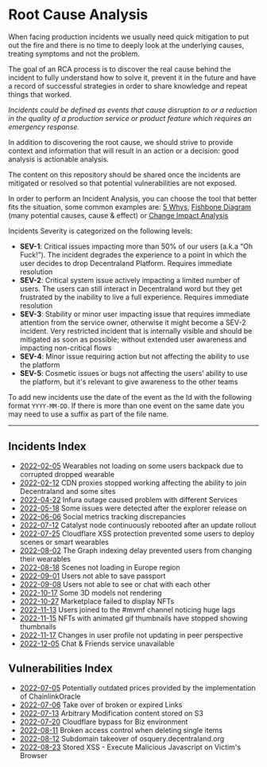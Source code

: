 # Root Cause Analysis

When facing production incidents we usually need quick mitigation to put out the fire and there is no time to deeply look at the underlying causes, treating symptoms and not the problem.

The goal of an RCA process is to discover the real cause behind the incident to fully understand how to solve it, prevent it in the future and have a record of successful strategies in order to share knowledge and repeat things that worked.

_Incidents could be defined as events that cause disruption to or a reduction in the quality of a production service or product feature which requires an emergency response._

In addition to discovering the root cause, we should strive to provide context and information that will result in an action or a decision: good analysis is actionable analysis.

The content on this repository should be shared once the incidents are mitigated or resolved so that potential vulnerabilities are not exposed.

In order to perform an Incident Analysis, you can choose the tool that better fits the situation, some common examples are: [5 Whys](https://en.wikipedia.org/wiki/Five_whys), [Fishbone Diagram](https://en.wikipedia.org/wiki/Ishikawa_diagram) (many potential causes, cause & effect) or [Change Impact Analysis](https://en.wikipedia.org/wiki/Change_impact_analysis)

Incidents Severity is categorized on the following levels:

- **SEV-1**: Critical issues impacting more than 50% of our users (a.k.a “Oh Fuck!”). The incident degrades the experience to a point in which the user decides to drop Decentraland Platform. Requires immediate resolution
- **SEV-2**: Critical system issue actively impacting a limited number of users. The users can still interact in Decentraland word but they get frustrated by the inability to live a full experience. Requires immediate resolution
- **SEV-3**: Stability or minor user impacting issue that requires immediate attention from the service owner, otherwise it might become a SEV-2 incident. Very restricted incident that is internally visible and should be mitigated as soon as possible; without extended user awareness and impacting non-critical flows
- **SEV-4**: Minor issue requiring action but not affecting the ability to use the platform
- **SEV-5**: Cosmetic issues or bugs not affecting the users’ ability to use the platform, but it's relevant to give awareness to the other teams

To add new incidents use the date of the event as the Id with the following format `YYYY-MM-DD`. If there is more than one event on the same date you may need to use a suffix as part of the file name.

---

## Incidents Index

- [2022-02-05](incidents/2022-02-05.md) Wearables not loading on some users backpack due to corrupted dropped wearable
- [2022-02-12](incidents/2022-02-12.md) CDN proxies stopped working affecting the ability to join Decentraland and some sites
- [2022-04-22](incidents/2022-04-22.md) Infura outage caused problem with different Services
- [2022-05-18](incidents/2022-05-18.md) Some issues were detected after the explorer release on
- [2022-06-06](incidents/2022-06-06.md) Social metrics tracking discrepancies
- [2022-07-12](incidents/2022-07-12.md) Catalyst node continuously rebooted after an update rollout
- [2022-07-25](incidents/2022-07-25.md) Cloudflare XSS protection prevented some users to deploy scenes or smart wearables
- [2022-08-02](incidents/2022-08-02.md) The Graph indexing delay prevented users from changing their wearables
- [2022-08-18](incidents/2022-08-18.md) Scenes not loading in Europe region
- [2022-09-01](incidents/2022-09-01.md) Users not able to save passport
- [2022-09-08](incidents/2022-09-08.md) Users not able to see or chat with each other
- [2022-10-17](incidents/2022-10-17.md) Some 3D models not rendering
- [2022-10-27](incidents/2022-10-27.md) Marketplace failed to display NFTs
- [2022-11-13](incidents/2022-11-13.md) Users joined to the #mvmf channel noticing huge lags
- [2022-11-15](incidents/2022-11-15.md) NFTs with animated gif thumbnails have stopped showing thumbnails
- [2022-11-17](incidents/2022-11-17.md) Changes in user profile not updating in peer perspective
- [2022-12-05](incidents/2022-12-05-01.md) Chat & Friends service unavailable

## Vulnerabilities Index

- [2022-07-05](vulnerabilities/2022-07-05.md) Potentially outdated prices provided by the implementation of ChainlinkOracle
- [2022-07-06](vulnerabilities/2022-07-06.md) Take over of broken or expired Links
- [2022-07-13](vulnerabilities/2022-07-13.md) Arbitrary Modification content stored on S3
- [2022-07-20](vulnerabilities/2022-07-20.md) Cloudflare bypass for Biz environment
- [2022-08-11](vulnerabilities/2022-08-11.md) Broken access control when deleting single items
- [2022-08-12](vulnerabilities/2022-08-12.md) Subdomain takeover of osquery.decentraland.org
- [2022-08-23](vulnerabilities/2022-08-23.md) Stored XSS - Execute Malicious Javascript on Victim's Browser
